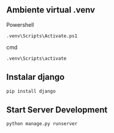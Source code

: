 ## Ambiente virtual .venv

Powershell

```
.venv\Scripts\Activate.ps1
```

cmd

```
.venv\Scripts\activate
```

## Instalar django

```
pip install django
```

## Start Server Development

```
python manage.py runserver
```
